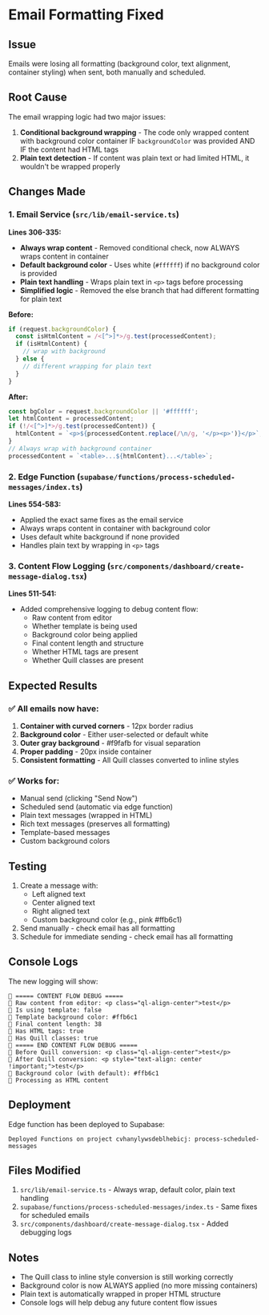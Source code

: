 # Email Formatting Fixed

## Issue
Emails were losing all formatting (background color, text alignment, container styling) when sent, both manually and scheduled.

## Root Cause
The email wrapping logic had two major issues:
1. **Conditional background wrapping** - The code only wrapped content with background color container IF `backgroundColor` was provided AND IF the content had HTML tags
2. **Plain text detection** - If content was plain text or had limited HTML, it wouldn't be wrapped properly

## Changes Made

### 1. Email Service (`src/lib/email-service.ts`)
**Lines 306-335:**
- **Always wrap content** - Removed conditional check, now ALWAYS wraps content in container
- **Default background color** - Uses white (`#ffffff`) if no background color is provided
- **Plain text handling** - Wraps plain text in `<p>` tags before processing
- **Simplified logic** - Removed the else branch that had different formatting for plain text

**Before:**
```typescript
if (request.backgroundColor) {
  const isHtmlContent = /<[^>]*>/g.test(processedContent);
  if (isHtmlContent) {
    // wrap with background
  } else {
    // different wrapping for plain text
  }
}
```

**After:**
```typescript
const bgColor = request.backgroundColor || '#ffffff';
let htmlContent = processedContent;
if (!/<[^>]*>/g.test(processedContent)) {
  htmlContent = `<p>${processedContent.replace(/\n/g, '</p><p>')}</p>`;
}
// Always wrap with background container
processedContent = `<table>...${htmlContent}...</table>`;
```

### 2. Edge Function (`supabase/functions/process-scheduled-messages/index.ts`)
**Lines 554-583:**
- Applied the exact same fixes as the email service
- Always wraps content in container with background color
- Uses default white background if none provided
- Handles plain text by wrapping in `<p>` tags

### 3. Content Flow Logging (`src/components/dashboard/create-message-dialog.tsx`)
**Lines 511-541:**
- Added comprehensive logging to debug content flow:
  - Raw content from editor
  - Whether template is being used
  - Background color being applied
  - Final content length and structure
  - Whether HTML tags are present
  - Whether Quill classes are present

## Expected Results

### ✅ All emails now have:
1. **Container with curved corners** - 12px border radius
2. **Background color** - Either user-selected or default white
3. **Outer gray background** - #f9fafb for visual separation
4. **Proper padding** - 20px inside container
5. **Consistent formatting** - All Quill classes converted to inline styles

### ✅ Works for:
- Manual send (clicking "Send Now")
- Scheduled send (automatic via edge function)
- Plain text messages (wrapped in HTML)
- Rich text messages (preserves all formatting)
- Template-based messages
- Custom background colors

## Testing
1. Create a message with:
   - Left aligned text
   - Center aligned text
   - Right aligned text
   - Custom background color (e.g., pink #ffb6c1)
2. Send manually - check email has all formatting
3. Schedule for immediate sending - check email has all formatting

## Console Logs
The new logging will show:
```
📧 ===== CONTENT FLOW DEBUG =====
📧 Raw content from editor: <p class="ql-align-center">test</p>
📧 Is using template: false
📧 Template background color: #ffb6c1
📧 Final content length: 38
📧 Has HTML tags: true
📧 Has Quill classes: true
📧 ===== END CONTENT FLOW DEBUG =====
🔧 Before Quill conversion: <p class="ql-align-center">test</p>
🔧 After Quill conversion: <p style="text-align: center !important;">test</p>
🎨 Background color (with default): #ffb6c1
📧 Processing as HTML content
```

## Deployment
Edge function has been deployed to Supabase:
```
Deployed Functions on project cvhanylywsdeblhebicj: process-scheduled-messages
```

## Files Modified
1. `src/lib/email-service.ts` - Always wrap, default color, plain text handling
2. `supabase/functions/process-scheduled-messages/index.ts` - Same fixes for scheduled emails
3. `src/components/dashboard/create-message-dialog.tsx` - Added debugging logs

## Notes
- The Quill class to inline style conversion is still working correctly
- Background color is now ALWAYS applied (no more missing containers)
- Plain text is automatically wrapped in proper HTML structure
- Console logs will help debug any future content flow issues

